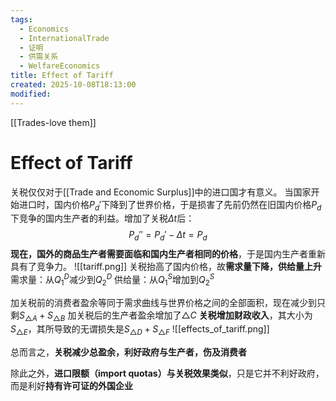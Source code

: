 ```yaml
---
tags:
  - Economics
  - InternationalTrade
  - 证明
  - 供需关系
  - WelfareEconomics
title: Effect of Tariff
created: 2025-10-08T18:13:00
modified:
---
```

[[Trades-love them]]
# Effect of Tariff
关税仅仅对于[[Trade and Economic Surplus]]中的进口国才有意义。
当国家开始进口时，国内价格$P_d'$下降到了世界价格，于是损害了先前仍然在旧国内价格$P_d$下竞争的国内生产者的利益。增加了关税$\Delta t$后：
$$P_d''=P_d'-\Delta t=P_d$$
**现在，国外的商品生产者需要面临和国内生产者相同的价格**，于是国内生产者重新具有了竞争力。
![[tariff.png]]
关税抬高了国内价格，故**需求量下降，供给量上升**
需求量：从$Q^D_1$减少到$Q^D_2$
供给量：从$Q^S_1$增加到$Q^S_2$

加关税前的消费者盈余等同于需求曲线与世界价格之间的全部面积，现在减少到只剩$S_{\triangle A}+S_{\triangle B}$
加关税后的生产者盈余增加了$\triangle C$
**关税增加财政收入**，其大小为$S_{\triangle E}$，其所导致的无谓损失是$S_{\triangle D}+S_{\triangle F}$
![[effects_of_tariff.png]]

总而言之，**关税减少总盈余，利好政府与生产者，伤及消费者**

除此之外，**进口限额（import quotas）与关税效果类似**，只是它并不利好政府，而是利好**持有许可证的外国企业**